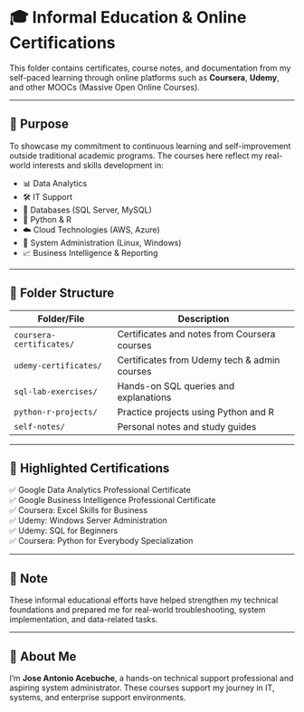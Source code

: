 
# 🎓 Informal Education & Online Certifications

This folder contains certificates, course notes, and documentation from my self-paced learning through online platforms such as **Coursera**, **Udemy**, and other MOOCs (Massive Open Online Courses).

---

## 📘 Purpose

To showcase my commitment to continuous learning and self-improvement outside traditional academic programs. The courses here reflect my real-world interests and skills development in:

- 📊 Data Analytics
- 🛠️ IT Support
- 💾 Databases (SQL Server, MySQL)
- 🐍 Python & R
- ☁️ Cloud Technologies (AWS, Azure)
- 🧰 System Administration (Linux, Windows)
- 📈 Business Intelligence & Reporting

---

## 📂 Folder Structure

| Folder/File                     | Description                                      |
|---------------------------------|--------------------------------------------------|
| `coursera-certificates/`        | Certificates and notes from Coursera courses     |
| `udemy-certificates/`           | Certificates from Udemy tech & admin courses     |
| `sql-lab-exercises/`            | Hands-on SQL queries and explanations            |
| `python-r-projects/`            | Practice projects using Python and R             |
| `self-notes/`                   | Personal notes and study guides                  |

---

## 🧠 Highlighted Certifications

✅ Google Data Analytics Professional Certificate  
✅ Google Business Intelligence Professional Certificate  
✅ Coursera: Excel Skills for Business  
✅ Udemy: Windows Server Administration  
✅ Udemy: SQL for Beginners  
✅ Coursera: Python for Everybody Specialization  

---

## 🧾 Note

These informal educational efforts have helped strengthen my technical foundations and prepared me for real-world troubleshooting, system implementation, and data-related tasks.

---

## 🙋 About Me

I’m **Jose Antonio Acebuche**, a hands-on technical support professional and aspiring system administrator. These courses support my journey in IT, systems, and enterprise support environments.
